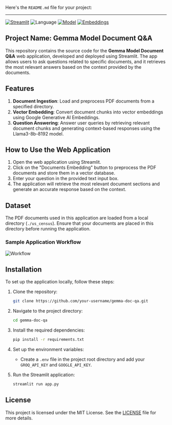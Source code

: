 Here's the `README.md` file for your project:

---

[![Streamlit](https://img.shields.io/badge/Framework-Streamlit-0E86D4)](https://streamlit.io/)
![Language](https://img.shields.io/badge/Language-Python-0000FF)
[![Model](https://img.shields.io/badge/Model-Llama3--8b--8192-FF8C00)](https://www.groq.com/)
[![Embeddings](https://img.shields.io/badge/Embeddings-Google%20Generative%20AI-00C853)](https://cloud.google.com/generative-ai)

## Project Name: **Gemma Model Document Q&A**

This repository contains the source code for the **Gemma Model Document Q&A** web application, developed and deployed using Streamlit. The app allows users to ask questions related to specific documents, and it retrieves the most relevant answers based on the context provided by the documents.

## Features
1. **Document Ingestion**: Load and preprocess PDF documents from a specified directory.
2. **Vector Embedding**: Convert document chunks into vector embeddings using Google Generative AI Embeddings.
3. **Question Answering**: Answer user queries by retrieving relevant document chunks and generating context-based responses using the Llama3-8b-8192 model.

## How to Use the Web Application
1. Open the web application using Streamlit.
2. Click on the "Documents Embedding" button to preprocess the PDF documents and store them in a vector database.
3. Enter your question in the provided text input box.
4. The application will retrieve the most relevant document sections and generate an accurate response based on the context.

## Dataset
The PDF documents used in this application are loaded from a local directory (`./us_census`). Ensure that your documents are placed in this directory before running the application.

### Sample Application Workflow
![Workflow](Sample-Images/Workflow.PNG)

## Installation
To set up the application locally, follow these steps:

1. Clone the repository:
   ```sh
   git clone https://github.com/your-username/gemma-doc-qa.git
   ```
2. Navigate to the project directory:
   ```sh
   cd gemma-doc-qa
   ```
3. Install the required dependencies:
   ```sh
   pip install -r requirements.txt
   ```
4. Set up the environment variables:
   - Create a `.env` file in the project root directory and add your `GROQ_API_KEY` and `GOOGLE_API_KEY`.

5. Run the Streamlit application:
   ```sh
   streamlit run app.py
   ```

## License
This project is licensed under the MIT License. See the [LICENSE](LICENSE) file for more details.
